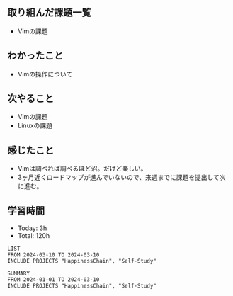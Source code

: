 ## 取り組んだ課題一覧
- Vimの課題 
## わかったこと
- Vimの操作について
## 次やること
- Vimの課題
- Linuxの課題
## 感じたこと
- Vimは調べれば調べるほど沼。だけど楽しい。
- 3ヶ月近くロードマップが進んでいないので、来週までに課題を提出して次に進む。
## 学習時間
- Today: 3h
- Total: 120h

```toggl
LIST
FROM 2024-03-10 TO 2024-03-10
INCLUDE PROJECTS "HappinessChain", "Self-Study"
```
```toggl
SUMMARY
FROM 2024-01-01 TO 2024-03-10
INCLUDE PROJECTS "HappinessChain", "Self-Study"
```
